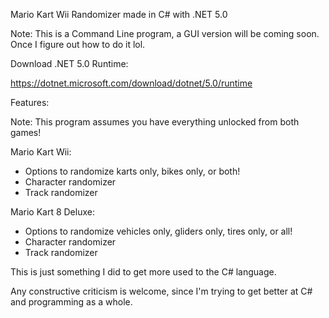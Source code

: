 Mario Kart Wii Randomizer made in C# with .NET 5.0

Note: This is a Command Line program, a GUI version will be coming soon. Once I figure out how to do it lol.

Download .NET 5.0 Runtime:

https://dotnet.microsoft.com/download/dotnet/5.0/runtime

Features:

Note: This program assumes you have everything unlocked from both games!

Mario Kart Wii:

* Options to randomize karts only, bikes only, or both!
* Character randomizer
* Track randomizer

Mario Kart 8 Deluxe:

* Options to randomize vehicles only, gliders only, tires only, or all!
* Character randomizer
* Track randomizer

This is just something I did to get more used to the C# language.

Any constructive criticism is welcome, since I'm trying to get better at C# and programming as a whole.
